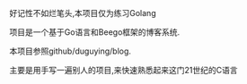 好记性不如烂笔头,本项目仅为练习Golang

项目是一个基于Go语言和Beego框架的博客系统.

本项目参照github/duguying/blog.

主要是用手写一遍别人的项目,来快速熟悉起来这门21世纪的C语言